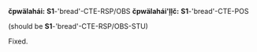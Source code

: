 **čpwälahái:** __S1__-'bread'-CTE-RSP/OBS
**čpwälahái'ļļč:** __S1__-'bread'-CTE-POS

(should be __S1__-'bread'-CTE-RSP/OBS-STU)

Fixed.